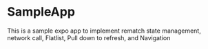 # SampleApp
This is a sample expo app to implement rematch state management, network call, Flatlist, Pull down to refresh, and Navigation
